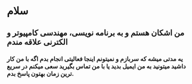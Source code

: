 # سلام
## من اشکان هستم و به برنامه نویسی، مهندسی کامپیوتر و الکترنی علاقه مندم
### یه مدتی میشه که سربازم و نمیتونم اینجا فعالیتی انجام بدم اگه با من کار داشید میتونید به من ایمیل بدید یا با من تماس بگیرید سعی میکنم در سریع ترین زمان بهتون پاسخ بدم.
